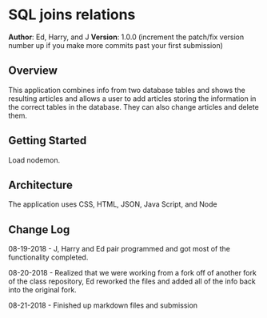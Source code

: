 # SQL joins relations

**Author**: Ed, Harry, and J
**Version**: 1.0.0 (increment the patch/fix version number up if you make more commits past your first submission)

## Overview
This application combines info from two database tables and shows the resulting articles and allows a user to add articles storing the information in the correct tables in the database. They can also change articles and delete them.

## Getting Started
Load nodemon.

## Architecture
The application uses CSS, HTML, JSON, Java Script, and Node

## Change Log
08-19-2018 - J, Harry and Ed pair programmed and got most of the functionality completed.

08-20-2018 - Realized that we were working from a fork off of another fork of the class repository, Ed reworked the files and added all of the info back into the original fork.

08-21-2018 - Finished up markdown files and submission